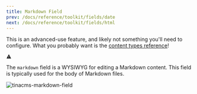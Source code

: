 ```yaml
---
title: Markdown Field
prev: /docs/reference/toolkit/fields/date
next: /docs/reference/toolkit/fields/html
---
```


<div class="short-code-warning">
   <div>
      <p>This is an advanced-use feature, and likely not something you'll need to configure. What you probably want is the <a href="/docs/reference/types/">content types reference</a>!</p>
   </div>
   <svg stroke="currentColor" fill="currentColor" stroke-width="0" viewBox="0 0 512 512" height="1em" width="1em" xmlns="http://www.w3.org/2000/svg">
      <path d="M32 464h448L256 48 32 464zm248-64h-48v-48h48v48zm0-80h-48v-96h48v96z"></path>
   </svg>
</div>

The `markdown` field is a WYSIWYG for editing a Markdown content. This field is typically used for the body of Markdown files.

![tinacms-markdown-field](/img/fields/markdown.png)
